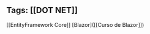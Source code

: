 Tags:
	[[DOT NET]]
-----------------------------------
[[EntityFramework Core]]
[Blazor]([[Curso de Blazor]])
